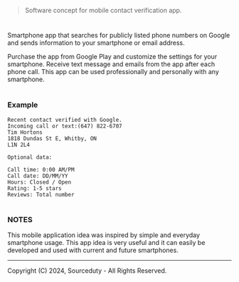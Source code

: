 > Software concept for mobile contact verification app. 

#

Smartphone app that searches for publicly listed phone numbers on Google and sends information to your smartphone or email address.

Purchase the app from Google Play and customize the settings for your smartphone. Receive text message and emails from the app after each phone call. This app can be used professionally and personally with any smartphone.

#
### Example

```
Recent contact verified with Google.
Incoming call or text:(647) 822-6707
Tim Hortons
1818 Dundas St E, Whitby, ON
L1N 2L4

Optional data:

Call time: 0:00 AM/PM
Call date: DD/MM/YY
Hours: Closed / Open
Rating: 1-5 stars
Reviews: Total number
```

#
### NOTES

This mobile application idea was inspired by simple and everyday smartphone usage. This app idea is very useful and it can easily be developed and used with current and future smartphones.

***
Copyright (C) 2024, Sourceduty - All Rights Reserved.
